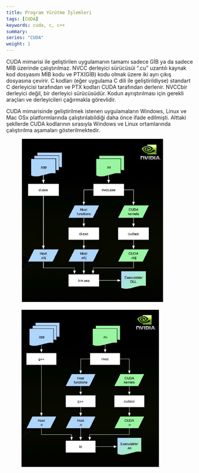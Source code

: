 ```yaml
---
title: Program Yürütme İşlemleri
tags: [CUDA]
keywords: cuda, c, c++
summary:
series: "CUDA"
weight: 1
---
```


CUDA mimarisi ile geliştirilen uygulamanın tamamı sadece GİB ya da sadece MİB üzerinde çalıştırılmaz. NVCC derleyici sürücüsüi “.cu” uzantılı kaynak kod dosyasını MİB kodu ve PTX(GİB) kodu olmak üzere iki ayrı çıkış dosyasına çevirir. C kodları (eğer uygulama C dili ile geliştirildiyse) standart C derleyicisi tarafından ve PTX kodları CUDA tarafından derlenir.
NVCCbir derleyici değil, bir derleyici sürücüsüdür. Kodun ayrıştırılması için gerekli araçları ve derleyicileri çağırmakla görevlidir.

CUDA mimarisinde geliştirilmek istenen uygulamaların Windows, Linux ve Mac OSx platformlarında çalıştırılabildiği daha önce ifade edilmişti. Alttaki şekllerde  CUDA kodlarının sırasıyla Windows ve Linux ortamlarında çalıştırılma aşamaları gösterilmektedir.

<figure>
    <a href="/assets/images/avatar.jpg"><img src="/assets/images/cuda13.png"></a>
</figure>

<figure>
    <a href="/assets/images/avatar.jpg"><img src="/assets/images/cuda14.png"></a>
</figure>
